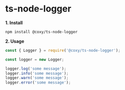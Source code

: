 # ts-node-logger

**1. Install**

```shell
npm install @coxy/ts-node-logger
```

**2. Usage**
```javascript
const { Logger } = require('@coxy/ts-node-logger');

const logger = new Logger;

logger.log('some message');
logger.info('some message');
logger.warn('some message');
logger.error('some message');
```
